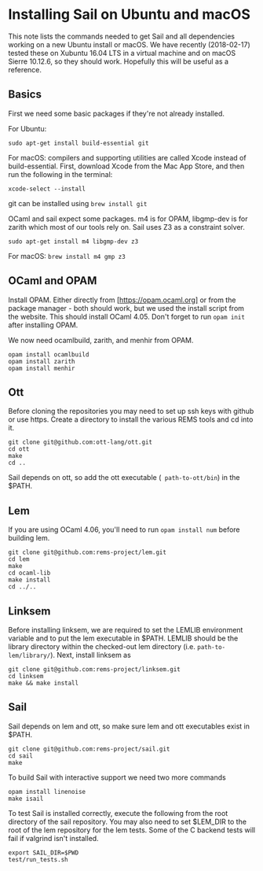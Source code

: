 Installing Sail on Ubuntu and macOS
=========================

This note lists the commands needed to get Sail and all dependencies
working on a new Ubuntu install or macOS. We have recently (2018-02-17) tested these
on Xubuntu 16.04 LTS in a virtual machine and on macOS Sierre 10.12.6, so they should
work. Hopefully this will be useful as a reference.

Basics
------

First we need some basic packages if they're not already installed.

For Ubuntu:
```
sudo apt-get install build-essential git
```

For macOS: compilers and supporting utilities are called Xcode instead of build-essential. First, download Xcode from the Mac App Store, and then run the following in the terminal:
```
xcode-select --install
```
git can be installed using ```brew install git```

OCaml and sail expect some packages. m4 is for OPAM, libgmp-dev is for
zarith which most of our tools rely on. Sail uses Z3 as a constraint
solver.
```
sudo apt-get install m4 libgmp-dev z3
```
For macOS: ```brew install m4 gmp z3``` 

OCaml and OPAM
--------------

Install OPAM. Either directly from [https://opam.ocaml.org] or from
the package manager - both should work, but we used the install script
from the website. This should install OCaml 4.05. Don't forget to run
```opam init``` after installing OPAM.

We now need ocamlbuild, zarith, and menhir from OPAM.
```
opam install ocamlbuild
opam install zarith
opam install menhir
```

Ott
---

Before cloning the repositories you may need to set up ssh keys with
github or use https. Create a directory to install the various REMS
tools and cd into it.
```
git clone git@github.com:ott-lang/ott.git
cd ott
make
cd ..
```
Sail depends on ott, so add the ott executable (``` path-to-ott/bin```) in the $PATH.


Lem
---

If you are using OCaml 4.06, you'll need to run `opam install num` before building lem.

```
git clone git@github.com:rems-project/lem.git
cd lem
make
cd ocaml-lib
make install
cd ../..
```

Linksem
-------

Before installing linksem, we are required to set the LEMLIB environment variable and to put the lem executable in $PATH. LEMLIB should be the library directory within the checked-out lem directory (i.e. ```path-to-lem/library/```). Next, install linksem as

```
git clone git@github.com:rems-project/linksem.git
cd linksem
make && make install
```

Sail
----

Sail depends on lem and ott, so make sure lem and ott executables
exist in $PATH.
```
git clone git@github.com:rems-project/sail.git
cd sail
make
```
To build Sail with interactive support we need two more commands
```
opam install linenoise
make isail
```
To test Sail is installed correctly, execute the following from the
root directory of the sail repository. You may also need to set
$LEM_DIR to the root of the lem repository for the lem tests. Some of
the C backend tests will fail if valgrind isn't installed.
```
export SAIL_DIR=$PWD
test/run_tests.sh
```
